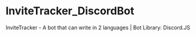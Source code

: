 # InviteTracker_DiscordBot
InviteTracker - A bot that can write in 2 languages | Bot Library: Discord.JS
